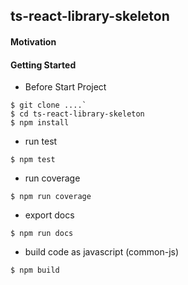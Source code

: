 ## ts-react-library-skeleton

#### Motivation

#### Getting Started

* Before Start Project

```ssh
$ git clone ....`
$ cd ts-react-library-skeleton
$ npm install
```

* run test

```ssh
$ npm test
```

* run coverage

```ssh
$ npm run coverage
```


* export docs

```ssh
$ npm run docs
```

* build code as javascript (common-js)

```ssh
$ npm build
```
